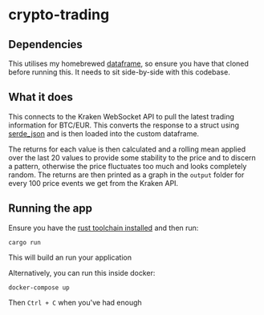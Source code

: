 # crypto-trading

## Dependencies
This utilises my homebrewed [dataframe](https://github.com/caljoshba/dataframe/tree/master), so ensure you have that cloned before running this. It needs to sit side-by-side with this codebase.

## What it does
This connects to the Kraken WebSocket API to pull the latest trading information for BTC/EUR.
This converts the response to a struct using [serde_json](https://docs.rs/serde_json/0.9.0-rc2/serde_json/) and is then loaded into the custom dataframe.

The returns for each value is then calculated and a rolling mean applied over the last 20 values to provide some stability to the price and to discern a pattern, otherwise the price fluctuates too much and looks completely random.
The returns are then printed as a graph in the `output` folder for every 100 price events we get from the Kraken API.

## Running the app
Ensure you have the [rust toolchain installed](https://www.rust-lang.org/tools/install) and then run:

    cargo run
  
This will build an run your application

Alternatively, you can run this inside docker:

    docker-compose up

Then `Ctrl + C` when you've had enough
